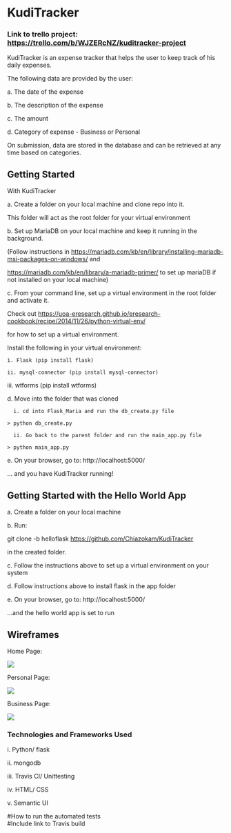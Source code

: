 # KudiTracker

### Link to trello project: https://trello.com/b/WJZERcNZ/kuditracker-project
KudiTracker is an expense tracker that helps the user to keep track of his daily expenses.

The following data are provided by the user:


a. The date of the expense

b. The description of the expense

c. The amount

d. Category of expense - Business or Personal

On submission, data are stored in the database and can be retrieved at any time based on categories.



## Getting Started With KudiTracker


a. Create a folder on your local machine and clone repo into it.
   This folder will act as the root folder for your virtual environment

b. Set up MariaDB on your local machine and keep it running in the background.

(Follow instructions in https://mariadb.com/kb/en/library/installing-mariadb-msi-packages-on-windows/ and

   https://mariadb.com/kb/en/library/a-mariadb-primer/ to set up mariaDB if not installed on your local machine)

c. From your command line, set up a virtual environment in the root folder and activate it.
  Check out https://uoa-eresearch.github.io/eresearch-cookbook/recipe/2014/11/26/python-virtual-env/

  for how to set up a virtual environment.


  Install the following in your virtual environment:
	i. Flask (pip install flask)
	ii. mysql-connector (pip install mysql-connector)
  iii. wtforms (pip install wtforms)

d. Move into the folder that was cloned

      i. cd into Flask_Maria and run the db_create.py file

    > python db_create.py

      ii. Go back to the parent folder and run the main_app.py file

    > python main_app.py

e. On your browser, go to:
    http://localhost:5000/

... and you have KudiTracker running!


## Getting Started with the Hello World App

a. Create a folder on your local machine

b. Run:

  git clone -b helloflask https://github.com/Chiazokam/KudiTracker

in the created folder.

c. Follow the instructions above to set up a virtual environment on your system

d. Follow instructions above to install flask in the app folder

e. On your browser, go to:
    http://localhost:5000/

...and the hello world app is set to run


## Wireframes
Home Page:

![](https://user-images.githubusercontent.com/26940294/46139831-766b2500-c247-11e8-96f5-e0b07c9414d4.png)

Personal Page:

![](https://user-images.githubusercontent.com/26940294/46139832-7703bb80-c247-11e8-89fb-480ab9a039f1.PNG)

Business Page:

![](https://user-images.githubusercontent.com/26940294/46139827-7539f800-c247-11e8-85df-9a74cb96999c.PNG)


### Technologies and Frameworks Used
i. Python/ flask

ii. mongodb

iii. Travis CI/ Unittesting

iv. HTML/ CSS

v. Semantic UI















#How to run the automated tests\
#Include link to Travis build
